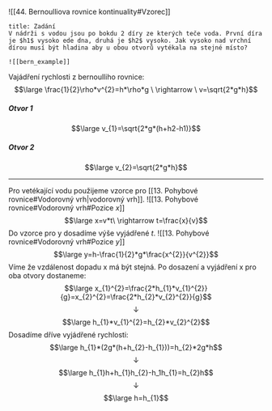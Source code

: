 ![[44. Bernoulliova rovnice kontinuality#Vzorec]]

```ad-summary
title: Zadání
V nádrži s vodou jsou po bokdu 2 díry ze kterých teče voda. První díra je $h1$ vysoko ede dna, druhá je $h2$ vysoko. Jak vysoko nad vrchní dírou musí být hladina aby u obou otvorů vytékala na stejné místo?

![[bern_example]]

```

Vajádření rychlosti z bernoulliho rovnice:
$$\large \frac{1}{2}\rho*v^{2}=h*\rho*g \ \rightarrow \ v=\sqrt{2*g*h}$$
##### Otvor 1 
$$\large v_{1}=\sqrt{2*g*(h+h2-h1)}$$
##### Otvor 2
$$\large v_{2}=\sqrt{2*g*h}$$

---
Pro vetékající vodu použijeme vzorce pro  [[13. Pohybové rovnice#Vodorovný vrh|vodorovný vrh]].
![[13. Pohybové rovnice#Vodorovný vrh#Pozice $x$]]
$$\large x=v*t\ \rightarrow t=\frac{x}{v}$$
Do vzorce pro y dosadíme výše vyjádřené $t$.
![[13. Pohybové rovnice#Vodorovný vrh#Pozice $y$]]
$$\large y=h-\frac{1}{2}*g*\frac{x^{2}}{v^{2}}$$
Víme že vzdálenost dopadu x má být stejná. Po dosazení a vyjádření x pro oba otvory dostaneme:
$$\large x_{1}^{2}=\frac{2*h_{1}*v_{1}^{2}}{g}=x_{2}^{2}=\frac{2*h_{2}*v_{2}^{2}}{g}$$
$$\downarrow$$
$$\large h_{1}*v_{1}^{2}=h_{2}*v_{2}^{2}$$
Dosadíme dříve vyjádřené rychlosti:
$$\large h_{1}*(2g*(h+h_{2}-h_{1}))=h_{2}*2g*h$$
$$\downarrow$$
$$\large h_{1}h+h_{1}h_{2}-h_1h_{1}=h_{2}h$$
$$\downarrow$$
$$\large h=h_{1}$$
